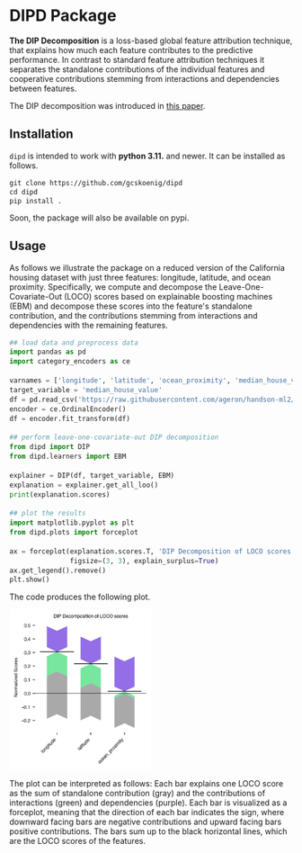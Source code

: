 # DIPD Package

**The DIP Decomposition** is a loss-based global feature attribution technique, that explains how much each feature contributes to the predictive performance.
In contrast to standard feature attribution techniques it separates the standalone contributions of the individual features and cooperative contributions stemming from interactions and dependencies between features.

The DIP decomposition was introduced in [this paper](https://arxiv.org/pdf/2410.23772).

## Installation

`dipd` is intended to work with **python 3.11.** and newer. 
It can be installed as follows.
```
git clone https://github.com/gcskoenig/dipd
cd dipd
pip install .
```

Soon, the package will also be available on pypi.

## Usage

As follows we illustrate the package on a reduced version of the California housing dataset with just three features: longitude, latitude, and ocean proximity. 
Specifically, we compute and decompose the Leave-One-Covariate-Out (LOCO) scores based on explainable boosting machines (EBM) and decompose these scores into the feature's standalone contribution, and the contributions stemming from interactions and dependencies with the remaining features. 

```python
## load data and preprocess data
import pandas as pd
import category_encoders as ce

varnames = ['longitude', 'latitude', 'ocean_proximity', 'median_house_value']
target_variable = 'median_house_value'
df = pd.read_csv('https://raw.githubusercontent.com/ageron/handson-ml2/master/datasets/housing/housing.csv').dropna()[varnames]
encoder = ce.OrdinalEncoder()
df = encoder.fit_transform(df)

## perform leave-one-covariate-out DIP decomposition
from dipd import DIP
from dipd.learners import EBM

explainer = DIP(df, target_variable, EBM)
explanation = explainer.get_all_loo()
print(explanation.scores)

## plot the results
import matplotlib.pyplot as plt
from dipd.plots import forceplot

ax = forceplot(explanation.scores.T, 'DIP Decomposition of LOCO scores',
               figsize=(3, 3), explain_surplus=True)
ax.get_legend().remove()
plt.show()
```

The code produces the following plot.

<img src=".github/images/readmefig.png" alt="Forceplot DIP Decomposition" width="50%">


The plot can be interpreted as follows: Each bar explains one LOCO score as the sum of standalone contribution (gray)
 and the contributions of interactions (green) and dependencies (purple).
 Each bar is visualized as a forceplot, meaning that the direction of each bar indicates the sign, where downward facing bars are negative contributions and upward facing bars positive contributions. The bars sum up to the black horizontal lines, which are the LOCO scores of the features.